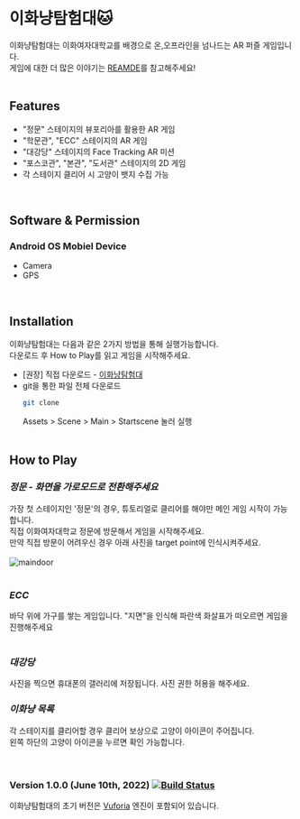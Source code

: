 # 이화냥탐험대🐱

이화냥탐험대는 이화여자대학교를 배경으로 온,오프라인을 넘나드는 AR 퍼즐 게임입니다. 
<br>
게임에 대한 더 많은 이야기는 [REAMDE](README.md)를 참고해주세요!
<br>
<br>


## Features
- "정문" 스테이지의 뷰포리아를 활용한 AR 게임
- "학문관", "ECC" 스테이지의 AR 게임
- "대강당" 스테이지의 Face Tracking AR 미션
- "포스코관", "본관", "도서관" 스테이지의 2D 게임
- 각 스테이지 클리어 시 고양이 뱃지 수집 가능

<br>

## Software & Permission
### Android OS Mobiel Device
- Camera
- GPS

<br>

## Installation
이화냥탐험대는 다음과 같은 2가지 방법을 통해 실행가능합니다.<br>
다운로드 후 How to Play를 읽고 게임을 시작해주세요.<br>
- [권장] 직접 다운로드 - [이화냥탐험대](https://drive.google.com/drive/u/0/folders/1PoG5tKNEn3Qulff7zXJSkQ8pRmnaDZU5) 
- git을 통한 파일 전체 다운로드
  ```sh
  git clone
  ```
  Assets > Scene > Main > Startscene 눌러 실행
  <br>
  <br>
  
## How to Play
### ***정문*** - *화면을 가로모드로 전환해주세요*<br>
가장 첫 스테이지인 '정문'의 경우, 튜토리얼로 클리어를 해야만 메인 게임 시작이 가능합니다.<br>
직접 이화여자대학교 정문에 방문해서 게임을 시작해주세요.<br>
만약 직접 방문이 어려우신 경우 아래 사진을 target point에 인식시켜주세요.<br><br>
![maindoor](https://user-images.githubusercontent.com/61587396/173046037-ea8a5121-f5db-42cc-9832-5acd9a672beb.jpg)
<br><br>

### ***ECC***<br>
바닥 위에 가구를 쌓는 게임입니다. "지면"을 인식해 파란색 화살표가 떠오르면 게임을 진행해주세요
<br><br>

### ***대강당***<br>
사진을 찍으면 휴대폰의 갤러리에 저장됩니다. 사진 권한 허용을 해주세요.
 
### ***이화냥 목록***<br>
각 스테이지를 클리어할 경우 클리어 보상으로 고양이 아이콘이 주어집니다.<br>
왼쪽 하단의 고양이 아이콘을 누르면 확인 가능합니다.<br><br><br>
  
 

### Version 1.0.0 (June 10th, 2022) [![Build Status](https://travis-ci.org/joemccann/dillinger.svg?branch=master)](https://travis-ci.org/joemccann/dillinger)
이화냥탐험대의 초기 버전은 [Vuforia](https://developer.vuforia.com/) 엔진이 포함되어 있습니다.


